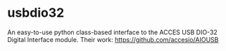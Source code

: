 usbdio32
========

An easy-to-use python class-based interface to the ACCES USB DIO-32 Digital Interface module. Their work: https://github.com/accesio/AIOUSB
